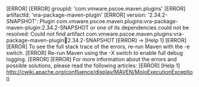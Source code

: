 [ERROR] 
[ERROR] groupId: 'com.vmware.pscoe.maven.plugins'
[ERROR] artifactId: 'vra-package-maven-plugin'
[ERROR] version: '2.34.2-SNAPSHOT': Plugin com.vmware.pscoe.maven.plugins:vra-package-maven-plugin:2.34.2-SNAPSHOT or one of its dependencies could not be resolved: Could not find artifact com.vmware.pscoe.maven.plugins:vra-package-maven-plugin:jar:2.34.2-SNAPSHOT
[ERROR] -> [Help 1]
[ERROR] 
[ERROR] To see the full stack trace of the errors, re-run Maven with the -e switch.
[ERROR] Re-run Maven using the -X switch to enable full debug logging.
[ERROR] 
[ERROR] For more information about the errors and possible solutions, please read the following articles:
[ERROR] [Help 1] http://cwiki.apache.org/confluence/display/MAVEN/MojoExecutionException
